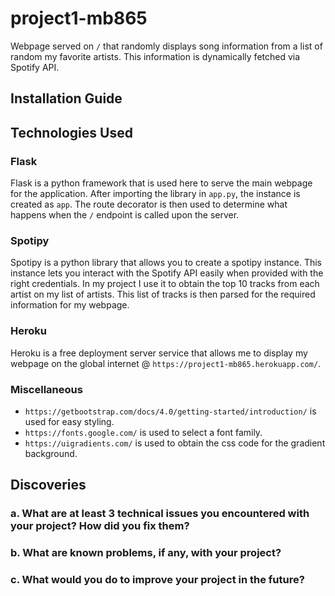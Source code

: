 # project1-mb865
Webpage served on `/` that randomly displays song information from a list of random my favorite artists. This information is dynamically fetched via Spotify API.

## Installation Guide

## Technologies Used
### Flask
Flask is a python framework that is used here to serve the main webpage for the application. After importing the library in `app.py`, the instance is created as `app`. The route decorator is then used to determine what happens when the `/` endpoint is called upon the server.

### Spotipy
Spotipy is a python library that allows you to create a spotipy instance. This instance lets you interact with the Spotify API easily when provided with the right credentials. In my project I use it to obtain the top 10 tracks from each artist on my list of artists. This list of tracks is then parsed for the required information for my webpage.

### Heroku
Heroku is a free deployment server service that allows me to display my webpage on the global internet @ `https://project1-mb865.herokuapp.com/`.

### Miscellaneous
* `https://getbootstrap.com/docs/4.0/getting-started/introduction/` is used for easy styling.
* `https://fonts.google.com/` is used to select a font family.
* `https://uigradients.com/` is used to obtain the css code for the gradient background.

## Discoveries
### a. What are at least 3 technical issues you encountered with your project? How did you fix them?
### b. What are known problems, if any, with your project?
### c. What would you do to improve your project in the future?

